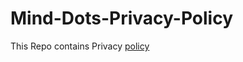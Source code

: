 # Mind-Dots-Privacy-Policy
This Repo contains Privacy [policy](https://vel-jack.github.io/Mind-Dots-Privacy-Policy/) 
